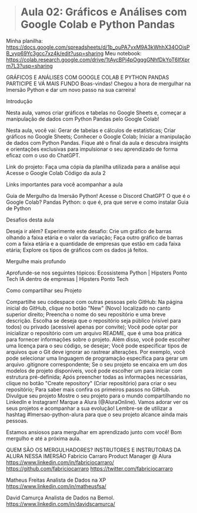 > # Aula 02: Gráficos e Análises com Google Colab e Python Pandas

Minha planilha: https://docs.google.com/spreadsheets/d/1b_ouPA7vxM9A3kWhhX34OOisPB_vyp69Yc3gcc7xz4k/edit?usp=sharing
Meu notebook: https://colab.research.google.com/drive/1tAycBPj4pOgqgGNhfDkYoT6IfXprm7L3?usp=sharing

GRÁFICOS E ANÁLISES COM GOOGLE COLAB E PYTHON PANDAS
PARTICIPE E VÁ MAIS FUNDO
Boas-vindas! Chegou a hora de mergulhar na Imersão Python e dar um novo passo na sua carreira!

Introdução

Nesta aula, vamos criar gráficos e tabelas no Google Sheets e, começar a manipulação de dados com Python Pandas pelo Google Colab!

Nesta aula, você vai:
Gerar de tabelas e cálculos de estatísticas;
Criar gráficos no Google Sheets;
Conhecer o Google Colab;
Iniciar a manipulação de dados com Python Pandas.
Fique até o final da aula e descubra insights e orientações exclusivas para impulsionar o seu aprendizado de forma eficaz com o uso do ChatGPT.

Link do projeto:
Faça uma cópia da planilha utilizada para a análise aqui
Acesse o Google Colab
Código da aula 2

Links importantes para você acompanhar a aula

Guia de Mergulho da Imersão Python!
Acesse o Discord
ChatGPT
O que é o Google Colab?
Pandas Python: o que é, pra que serve e como instalar
Guia de Python

Desafios desta aula

Deseja ir além? Experimente este desafio:
Crie um gráfico de barras olhando a faixa etária e o valor da variação;
Faça outro gráfico de barras com a faixa etária e a quantidade de empresas que estão em cada faixa etária;
Explore os tipos de gráficos com os dados já feitos.

Mergulhe mais profundo

Aprofunde-se nos seguintes tópicos:
Ecossistema Python | Hipsters Ponto Tech
IA dentro de empresas | Hipsters Ponto Tech

Como compartilhar seu Projeto

Compartilhe seu codespace com outras pessoas pelo GitHub:
Na página inicial do GitHub, clique no botão "New" (Novo) localizado no canto superior direito;
Preencha o nome do seu repositório e uma breve descrição. Escolha se deseja que o repositório seja público (visível para todos) ou privado (acessível apenas por convite);
Você pode optar por inicializar o repositório com um arquivo README, que é uma boa prática para fornecer informações sobre o projeto. Além disso, você pode escolher uma licença para o seu código, se desejar;
Você pode especificar tipos de arquivos que o Git deve ignorar ao rastrear alterações. Por exemplo, você pode selecionar uma linguagem de programação específica para gerar um arquivo .gitignore correspondente;
Se o seu projeto se encaixa em um dos modelos de projeto disponíveis, você pode escolher um para iniciar com estrutura pré-definida;
Após preencher todas as informações necessárias, clique no botão "Create repository" (Criar repositório) para criar o seu repositório;
Para saber mais confira os primeiros passos no GitHub.
Divulgue seu projeto
Mostre o seu projeto para o mundo compartilhando no LinkedIn e Instagram! Marque a Alura (@AluraOnline). Vamos adorar ver os seus projetos e acompanhar a sua evolução! Lembre-se de utilizar a hashtag #Imersao-python-alura para que o seu projeto alcance ainda mais pessoas.

Estamos ansiosos para mergulhar em aprendizado junto com você! Bom mergulho e até a próxima aula.

QUEM SÃO OS MERGULHADORES?
INSTRUTORES E INSTRUTORAS DA ALURA NESSA IMERSÃO
Fabrício Carraro
Product Manager @ Alura
https://www.linkedin.com/in/fabriciocarraro/
https://github.com/fabriciocarraro
https://twitter.com/fabriciocarraro

Matheus Freitas
Analista de Dados na XP
https://www.linkedin.com/in/matheusfsa/

David Camurça
Analista de Dados na Bemol.
https://www.linkedin.com/in/davidscamurca/
